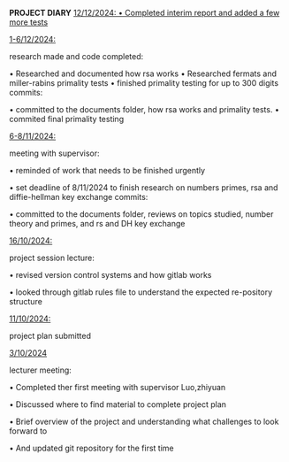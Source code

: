 **PROJECT DIARY**
<ins>12/12/2024:
•   Completed interim report and added a few more tests

<ins>1-6/12/2024:

research made and code completed:

•   Researched and documented how rsa works
•   Researched fermats and miller-rabins primality tests
•   finished primality testing for up to 300 digits
commits:

• committed to the documents folder, how rsa works and primality tests.
• commited final primality testing

<ins>6-8/11/2024:

meeting with supervisor:

•   reminded of work that needs to be finished urgently

•   set deadline of 8/11/2024 to finish research on numbers primes, rsa and diffie-hellman key exchange
commits:

• committed to the documents folder, reviews on topics studied, number theory and primes, and rs and DH key exchange

<ins>16/10/2024:

project session lecture:

•	revised version control systems and how gitlab works

•	looked through gitlab rules file to understand the expected re-pository structure

<ins>11/10/2024:

project plan submitted

<ins>3/10/2024

lecturer meeting:
	
•	Completed ther first meeting with supervisor Luo,zhiyuan

•	Discussed where to find material to complete project plan

•	Brief overview of the project and understanding what challenges to look forward to

•	And updated git repository for the first time
